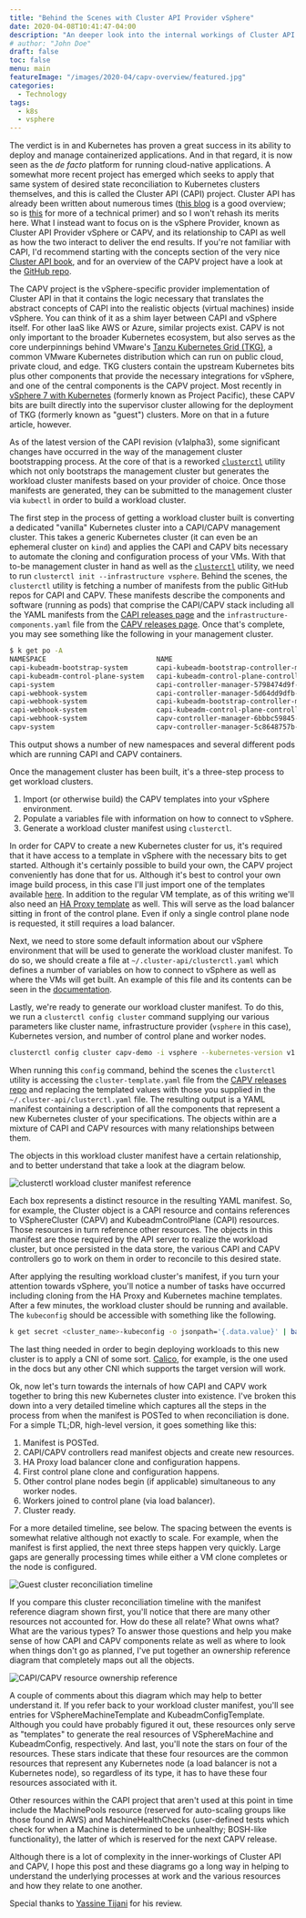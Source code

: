 ```yaml
---
title: "Behind the Scenes with Cluster API Provider vSphere"
date: 2020-04-08T10:41:47-04:00
description: "An deeper look into the internal workings of Cluster API (CAPI) and Cluster API Provider vSphere (CAPV)."
# author: "John Doe"
draft: false
toc: false
menu: main
featureImage: "/images/2020-04/capv-overview/featured.jpg"
categories:
  - Technology
tags:
  - k8s
  - vsphere
---
```


The verdict is in and Kubernetes has proven a great success in its ability to deploy and manage containerized applications. And in that regard, it is now seen as the _de facto_ platform for running cloud-native applications. A somewhat more recent project has emerged which seeks to apply that same system of desired state reconciliation to Kubernetes clusters themselves, and this is called the Cluster API (CAPI) project. Cluster API has already been written about numerous times ([this blog](https://blogs.vmware.com/cloudnative/2020/02/19/cluster-api-is-a-big-deal-joe-beda-craig-mcluckie-tell-you-why/) is a good overview; so is [this](https://blogs.vmware.com/cloudnative/2019/12/12/how-cluster-api-promotes-self-service-infrastructure/) for more of a technical primer) and so I won't rehash its merits here. What I instead want to focus on is the vSphere Provider, known as Cluster API Provider vSphere or CAPV, and its relationship to CAPI as well as how the two interact to deliver the end results. If you're not familiar with CAPI, I'd recommend starting with the concepts section of the very nice [Cluster API book](https://cluster-api.sigs.k8s.io/user/concepts.html), and for an overview of the CAPV project have a look at the [GitHub repo](https://github.com/kubernetes-sigs/cluster-api-provider-vsphere).

The CAPV project is the vSphere-specific provider implementation of Cluster API in that it contains the logic necessary that translates the abstract concepts of CAPI into the realistic objects (virtual machines) inside vSphere. You can think of it as a shim layer between CAPI and vSphere itself. For other IaaS like AWS or Azure, similar projects exist. CAPV is not only important to the broader Kubernetes ecosystem, but also serves as the core underpinnings behind VMware's [Tanzu Kubernetes Grid (TKG)](https://tanzu.vmware.com/kubernetes-grid), a common VMware Kubernetes distribution which can run on public cloud, private cloud, and edge. TKG clusters contain the upstream Kubernetes bits plus other components that provide the necessary integrations for vSphere, and one of the central components is the CAPV project. Most recently in [vSphere 7 with Kubernetes](https://blogs.vmware.com/vsphere/2020/03/vsphere-7-kubernetes-tanzu.html) (formerly known as Project Pacific), these CAPV bits are built directly into the supervisor cluster allowing for the deployment of TKG (formerly known as "guest") clusters. More on that in a future article, however.

As of the latest version of the CAPI revision (v1alpha3), some significant changes have occurred in the way of the management cluster bootstrapping process. At the core of that is a reworked [`clusterctl`](https://cluster-api.sigs.k8s.io/clusterctl/overview.html) utility which not only bootstraps the management cluster but generates the workload cluster manifests based on your provider of choice. Once those manifests are generated, they can be submitted to the management cluster via `kubectl` in order to build a workload cluster.

The first step in the process of getting a workload cluster built is converting a dedicated "vanilla" Kubernetes cluster into a CAPI/CAPV management cluster. This takes a generic Kubernetes cluster (it can even be an ephemeral cluster on `kind`) and applies the CAPI and CAPV bits necessary to automate the cloning and configuration process of your VMs. With that to-be management cluster in hand as well as the [`clusterctl`](https://github.com/kubernetes-sigs/cluster-api/releases) utility, we need to run `clusterctl init --infrastructure vsphere`. Behind the scenes, the `clusterctl` utility is fetching a number of manifests from the public GitHub repos for CAPI and CAPV. These manifests describe the components and software (running as pods) that comprise the CAPI/CAPV stack including all the YAML manifests from the [CAPI releases page](https://github.com/kubernetes-sigs/cluster-api/releases) and the `infrastructure-components.yaml` file from the [CAPV releases page](https://github.com/kubernetes-sigs/cluster-api-provider-vsphere/releases). Once that's complete, you may see something like the following in your management cluster.

```sh
$ k get po -A
NAMESPACE                           NAME                                                             READY   STATUS    RESTARTS   AGE
capi-kubeadm-bootstrap-system       capi-kubeadm-bootstrap-controller-manager-5bb9bfdc46-vcm4g       2/2     Running   0          3h2m
capi-kubeadm-control-plane-system   capi-kubeadm-control-plane-controller-manager-77466c7666-xqbjn   2/2     Running   0          3h2m
capi-system                         capi-controller-manager-5798474d9f-hrrpw                         2/2     Running   0          3h2m
capi-webhook-system                 capi-controller-manager-5d64dd9dfb-5mw2l                         2/2     Running   0          3h2m
capi-webhook-system                 capi-kubeadm-bootstrap-controller-manager-7c78fff45-tcg6p        2/2     Running   0          3h2m
capi-webhook-system                 capi-kubeadm-control-plane-controller-manager-58465bb88f-cxb5t   2/2     Running   0          3h2m
capi-webhook-system                 capv-controller-manager-6bbbc59845-sz9j8                         2/2     Running   0          3h2m
capv-system                         capv-controller-manager-5c8648757b-fs85h                         2/2     Running   0          3h1m
```

This output shows a number of new namespaces and several different pods which are running CAPI and CAPV containers.

Once the management cluster has been built, it's a three-step process to get workload clusters.

1. Import (or otherwise build) the CAPV templates into your vSphere environment.
1. Populate a variables file with information on how to connect to vSphere.
1. Generate a workload cluster manifest using `clusterctl`.

In order for CAPV to create a new Kubernetes cluster for us, it's required that it have access to a template in vSphere with the necessary bits to get started. Although it's certainly possible to build your own, the CAPV project conveniently has done that for us. Although it's best to control your own image build process, in this case I'll just import one of the templates available [here](https://github.com/kubernetes-sigs/cluster-api-provider-vsphere/blob/master/README.md#kubernetes-versions-with-published-ovas). In addition to the regular VM template, as of this writing we'll also need an [HA Proxy template](https://github.com/kubernetes-sigs/cluster-api-provider-vsphere/blob/master/docs/getting_started.md) as well. This will serve as the load balancer sitting in front of the control plane. Even if only a single control plane node is requested, it still requires a load balancer.

Next, we need to store some default information about our vSphere environment that will be used to generate the workload cluster manifest. To do so, we should create a file at `~/.cluster-api/clusterctl.yaml` which defines a number of variables on how to connect to vSphere as well as where the VMs will get built. An example of this file and its contents can be seen in the [documentation](https://github.com/kubernetes-sigs/cluster-api-provider-vsphere/blob/master/docs/getting_started.md#configuring-and-installing-cluster-api-provider-vsphere-in-a-management-cluster).

Lastly, we're ready to generate our workload cluster manifest. To do this, we run a `clusterctl config cluster` command supplying our various parameters like cluster name, infrastructure provider (`vsphere` in this case), Kubernetes version, and number of control plane and worker nodes.

```sh
clusterctl config cluster capv-demo -i vsphere --kubernetes-version v1.17.3 --control-plane-machine-count 1 --worker-machine-count 2 > capv-demo.yaml
```

When running this `config` command, behind the scenes the `clusterctl` utility is accessing the `cluster-template.yaml` file from the [CAPV releases repo](https://github.com/kubernetes-sigs/cluster-api-provider-vsphere/releases) and replacing the templated values with those you supplied in the `~/.cluster-api/clusterctl.yaml` file. The resulting output is a YAML manifest containing a description of all the components that represent a new Kubernetes cluster of your specifications. The objects within are a mixture of CAPI and CAPV resources with many relationships between them.

The objects in this workload cluster manifest have a certain relationship, and to better understand that take a look at the diagram below.

![clusterctl workload cluster manifest reference](/images/2020-04/capv-overview/clusterctl-workload-manifest-ref.png)

Each box represents a distinct resource in the resulting YAML manifest. So, for example, the Cluster object is a CAPI resource and contains references to VSphereCluster (CAPV) and KubeadmControlPlane (CAPI) resources. Those resources in turn reference other resources. The objects in this manifest are those required by the API server to realize the workload cluster, but once persisted in the data store, the various CAPI and CAPV controllers go to work on them in order to reconcile to this desired state.

After applying the resulting workload cluster's manifest, if you turn your attention towards vSphere, you'll notice a number of tasks have occurred including cloning from the HA Proxy and Kubernetes machine templates. After a few minutes, the workload cluster should be running and available. The `kubeconfig` should be accessible with something like the following.

```sh
k get secret <cluster_name>-kubeconfig -o jsonpath='{.data.value}' | base64 -d > <cluster_name>-kubeconfig
```

The last thing needed in order to begin deploying workloads to this new cluster is to apply a CNI of some sort. [Calico](https://docs.projectcalico.org), for example, is the one used in the docs but any other CNI which supports the target version will work.

Ok, now let's turn towards the internals of how CAPI and CAPV work together to bring this new Kubernetes cluster into existence. I've broken this down into a very detailed timeline which captures all the steps in the process from when the manifest is POSTed to when reconciliation is done. For a simple TL;DR, high-level version, it goes something like this:

1. Manifest is POSTed.
2. CAPI/CAPV controllers read manifest objects and create new resources.
3. HA Proxy load balancer clone and configuration happens.
4. First control plane clone and configuration happens.
5. Other control plane nodes begin (if applicable) simultaneous to any worker nodes.
6. Workers joined to control plane (via load balancer).
7. Cluster ready.

For a more detailed timeline, see below. The spacing between the events is somewhat relative although not exactly to scale. For example, when the manifest is first applied, the next three steps happen very quickly. Large gaps are generally processing times while either a VM clone completes or the node is configured.

![Guest cluster reconciliation timeline](/images/2020-04/capv-overview/guest-cluster-reconciliation-timeline.png)

If you compare this cluster reconciliation timeline with the manifest reference diagram shown first, you'll notice that there are many other resources not accounted for. How do these all relate? What owns what? What are the various types? To answer those questions and help you make sense of how CAPI and CAPV components relate as well as where to look when things don't go as planned, I've put together an ownership reference diagram that completely maps out all the objects.

![CAPI/CAPV resource ownership reference](/images/2020-04/capv-overview/CAPI-CAPV-resource-ownership-reference.png)

A couple of comments about this diagram which may help to better understand it. If you refer back to your workload cluster manifest, you'll see entries for VSphereMachineTemplate and KubeadmConfigTemplate. Although you could have probably figured it out, these resources only serve as "templates" to generate the real resources of VSphereMachine and KubeadmConfig, respectively. And last, you'll note the stars on four of the resources. These stars indicate that these four resources are the common resources that represent any Kubernetes node (a load balancer is not a Kubernetes node), so regardless of its type, it has to have these four resources associated with it.

Other resources within the CAPI project that aren't used at this point in time include the MachinePools resource (reserved for auto-scaling groups like those found in AWS) and MachineHealthChecks (user-defined tests which check for when a Machine is determined to be unhealthy; BOSH-like functionality), the latter of which is reserved for the next CAPV release.

Although there is a lot of complexity in the inner-workings of Cluster API and CAPV, I hope this post and these diagrams go a long way in helping to understand the underlying processes at work and the various resources and how they relate to one another.

Special thanks to [Yassine Tijani](https://twitter.com/yassinetj) for his review.
